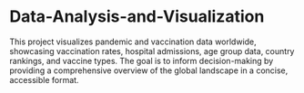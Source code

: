 # Data-Analysis-and-Visualization
This project visualizes pandemic and vaccination data worldwide, showcasing vaccination rates, hospital admissions, age group data, country rankings, and vaccine types. The goal is to inform decision-making by providing a comprehensive overview of the global landscape in a concise, accessible format.
